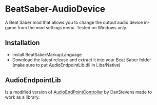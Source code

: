 # BeatSaber-AudioDevice

A Beat Saber mod that allows you to change the output audio device in-game from the mod settings menu.  Tested on Windows only.

## Installation

- Install BeatSaberMarkupLanguage
- Download the latest release and extract it into your Beat Saber folder (make sure to put AudioEndpointLib.dll in Libs/Native)

## AudioEndpointLib

Is a modified version of [AudioEndPointController](https://github.com/DanStevens/AudioEndPointController) by DanStevens made to work as a library.